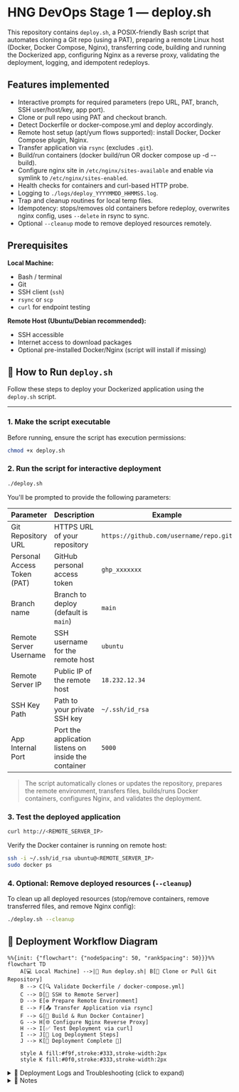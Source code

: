 # HNG DevOps Stage 1 — deploy.sh

This repository contains `deploy.sh`, a POSIX-friendly Bash script that automates cloning a Git repo (using a PAT), preparing a remote Linux host (Docker, Docker Compose, Nginx), transferring code, building and running the Dockerized app, configuring Nginx as a reverse proxy, validating the deployment, logging, and idempotent redeploys.

## Features implemented
- Interactive prompts for required parameters (repo URL, PAT, branch, SSH user/host/key, app port).
- Clone or pull repo using PAT and checkout branch.
- Detect Dockerfile or docker-compose.yml and deploy accordingly.
- Remote host setup (apt/yum flows supported): install Docker, Docker Compose plugin, Nginx.
- Transfer application via `rsync` (excludes `.git`).
- Build/run containers (docker build/run OR docker compose up -d --build).
- Configure nginx site in `/etc/nginx/sites-available` and enable via symlink to `/etc/nginx/sites-enabled`.
- Health checks for containers and curl-based HTTP probe.
- Logging to `./logs/deploy_YYYYMMDD_HHMMSS.log`.
- Trap and cleanup routines for local temp files.
- Idempotency: stops/removes old containers before redeploy, overwrites nginx config, uses `--delete` in rsync to sync.
- Optional `--cleanup` mode to remove deployed resources remotely.

## Prerequisites

**Local Machine:**

- Bash / terminal
- Git
- SSH client (`ssh`)
- `rsync` or `scp`
- `curl` for endpoint testing

**Remote Host (Ubuntu/Debian recommended):**

- SSH accessible
- Internet access to download packages
- Optional pre-installed Docker/Nginx (script will install if missing)

## 🏃 How to Run `deploy.sh`

Follow these steps to deploy your Dockerized application using the `deploy.sh` script.

---

### 1. Make the script executable

Before running, ensure the script has execution permissions:

```bash
chmod +x deploy.sh
```

### 2. Run the script for interactive deployment

```bash
./deploy.sh
```

You'll be prompted to provide the following parameters:

| Parameter                   | Description                                           | Example                                |
| --------------------------- | ----------------------------------------------------- | -------------------------------------- |
| Git Repository URL          | HTTPS URL of your repository                          | `https://github.com/username/repo.git` |
| Personal Access Token (PAT) | GitHub personal access token                          | `ghp_xxxxxxx`                          |
| Branch name                 | Branch to deploy (default is `main`)                  | `main`                                 |
| Remote Server Username      | SSH username for the remote host                      | `ubuntu`                               |
| Remote Server IP            | Public IP of the remote host                          | `18.232.12.34`                         |
| SSH Key Path                | Path to your private SSH key                          | `~/.ssh/id_rsa`                        |
| App Internal Port           | Port the application listens on inside the container | `5000`                                 |

> The script automatically clones or updates the repository, prepares the remote environment, transfers files, builds/runs Docker containers, configures Nginx, and validates the deployment.

### 3. Test the deployed application
```bash
curl http://<REMOTE_SERVER_IP>
```
Verify the Docker container is running on remote host:
```bash
ssh -i ~/.ssh/id_rsa ubuntu@<REMOTE_SERVER_IP>
sudo docker ps
```

### 4. Optional: Remove deployed resources (`--cleanup`)

To clean up all deployed resources (stop/remove containers, remove transferred files, and remove Nginx config):
```bash
./deploy.sh --cleanup
```

## 🚀 Deployment Workflow Diagram

```mermaid
%%{init: {"flowchart": {"nodeSpacing": 50, "rankSpacing": 50}}}%%
flowchart TD
    A[💻 Local Machine] -->|🚀 Run deploy.sh| B[📂 Clone or Pull Git Repository]
    B --> C[🔍 Validate Dockerfile / docker-compose.yml]
    C --> D[🔑 SSH to Remote Server]
    D --> E[⚙️ Prepare Remote Environment]
    E --> F[📤 Transfer Application via rsync]
    F --> G[🐳 Build & Run Docker Container]
    G --> H[🌐 Configure Nginx Reverse Proxy]            
    H --> I[✅ Test Deployment via curl]
    I --> J[📝 Log Deployment Steps]
    J --> K[🏁 Deployment Complete 🎉]

    style A fill:#f9f,stroke:#333,stroke-width:2px
    style K fill:#0f0,stroke:#333,stroke-width:2px
```

<details>
<summary>🚀 Deployment Logs and Troubleshooting (click to expand)</summary>

All deployment logs are saved in ./logs with timestamps:
```bash
deploy_YYYYMMDD_HHMMSS.log
```

Logs include:

- **Step success/failure messages**
- **Container build & run status**
- **Errors during deployment**

###### Troubleshooting tips:
  - **SSH errors:** Ensure your SSH key path is correct and permissions are set:  
    ```bash
    chmod 600 ~/.ssh/id_rsa
    ```
  - **Docker errors:** Check logs on the remote host:  
    ```bash
    docker logs <container_name>
    ```
  - **Nginx Issues:** Test configuration and reload:
    ```bash
    sudo nginx -t
    sudo systemctl reload nginx
    ```

</details>

<details>
<summary>📝 Notes </summary>

- Script is **POSIX-compliant** and safe to rerun multiple times  
- **No external configuration management tools** used (Ansible/Terraform)  

</details>
